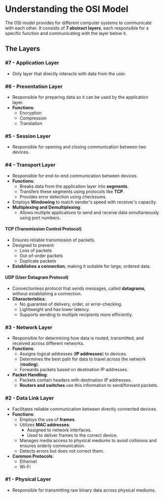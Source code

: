 # Understanding the OSI Model

The OSI model provides for different computer systems to communicate with each other. It consists of **7 abstract layers**, each responsible for a specific function and communicating with the layer below it.

## The Layers

### #7 - Application Layer
- Only layer that directly interacts with data from the user.

### #6 - Presentation Layer
- Responsible for preparing data so it can be used by the application layer.
- **Functions**:
  - Encryption
  - Compression
  - Translation

### #5 - Session Layer
- Responsible for opening and closing communication between two devices.

### #4 - Transport Layer
- Responsible for end-to-end communication between devices.
- **Functions**:
  - Breaks data from the application layer into **segments**.
  - Transfers these segments using protocols like **TCP**.
  - Provides error detection using checksums.
- Employs **Windowing** to match sender's speed with receiver's capacity.
- **Multiplexing and Demultiplexing**:
  - Allows multiple applications to send and receive data simultaneously using port numbers.

#### TCP (Transmission Control Protocol)
- Ensures reliable transmission of packets.
- Designed to prevent:
  - Loss of packets
  - Out-of-order packets
  - Duplicate packets
- **Establishes a connection**, making it suitable for large, ordered data.

#### UDP (User Datagram Protocol)
- Connectionless protocol that sends messages, called **datagrams**, without establishing a connection.
- **Characteristics**:
  - No guarantee of delivery, order, or error-checking.
  - Lightweight and has lower latency.
  - Supports sending to multiple recipients more efficiently.

### #3 - Network Layer
- Responsible for determining how data is routed, transmitted, and received across different networks.
- **Functions**:
  - Assigns logical addresses (**IP addresses**) to devices.
  - Determines the best path for data to travel across the network (**routing**).
  - Forwards packets based on destination IP addresses.
- **Packet Handling**:
  - Packets contain headers with destination IP addresses.
  - **Routers and switches** use this information to send/forward packets.

### #2 - Data Link Layer
- Facilitates reliable communication between directly connected devices.
- **Functions**:
  - Employs the use of **frames**.
  - Utilizes **MAC addresses**:
    - Assigned to network interfaces.
    - Used to deliver frames to the correct device.
  - Manages media access to physical mediums to avoid collisions and ensures orderly communication.
  - Detects errors but does not correct them.
- **Common Protocols**:
  - Ethernet
  - Wi-Fi

### #1 - Physical Layer
- Responsible for transmitting raw binary data across physical mediums.
